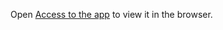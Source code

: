 Open [Access to the app](https://users.metropolia.fi/~hussaink/context/) to view it in the browser.
